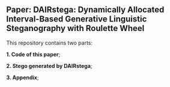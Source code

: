 ## Paper: DAIRstega: Dynamically Allocated Interval-Based Generative Linguistic Steganography with Roulette Wheel

This repository contains two parts: 

**1. Code of this paper**;

**2. Stego generated by DAIRstega**;

**3. Appendix**;



